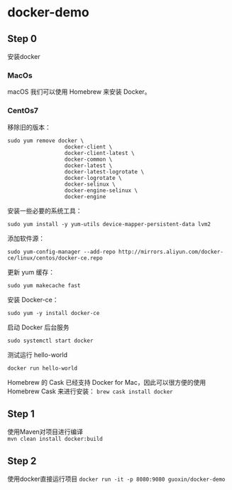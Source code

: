 # docker-demo
## Step 0
安装docker
### MacOs
macOS 我们可以使用 Homebrew 来安装 Docker。
### CentOs7
移除旧的版本：
```$xslt
sudo yum remove docker \
                  docker-client \
                  docker-client-latest \
                  docker-common \
                  docker-latest \
                  docker-latest-logrotate \
                  docker-logrotate \
                  docker-selinux \
                  docker-engine-selinux \
                  docker-engine
```
安装一些必要的系统工具：
```$xslt
sudo yum install -y yum-utils device-mapper-persistent-data lvm2
```
添加软件源：
```$xslt
sudo yum-config-manager --add-repo http://mirrors.aliyun.com/docker-ce/linux/centos/docker-ce.repo
```
更新 yum 缓存：
```$xslt
sudo yum makecache fast
```
安装 Docker-ce：
```$xslt
sudo yum -y install docker-ce
```
启动 Docker 后台服务
```$xslt
sudo systemctl start docker
```
测试运行 hello-world
```$xslt
docker run hello-world
```
Homebrew 的 Cask 已经支持 Docker for Mac，因此可以很方便的使用 Homebrew Cask 来进行安装：
`brew cask install docker`
## Step 1
使用Maven对项目进行编译  
`mvn clean install docker:build`

## Step 2
使用docker直接运行项目
`docker run -it -p 8080:9080 guoxin/docker-demo`
